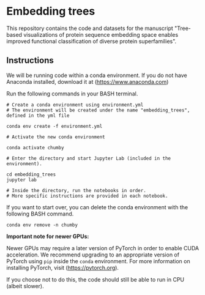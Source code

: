 # Embedding trees

This repository contains the code and datasets for the manuscript "Tree-based visualizations of protein sequence embedding space enables improved functional classification of diverse protein superfamilies".


## Instructions

We will be running code within a conda environment. If you do not have Anaconda installed, download it at (https://www.anaconda.com)

Run the following commands in your BASH terminal.

```
# Create a conda environment using environment.yml
# The environment will be created under the name "embedding_trees", defined in the yml file

conda env create -f environment.yml

# Activate the new conda environment

conda activate chumby

# Enter the directory and start Jupyter Lab (included in the environment).

cd embedding_trees
jupyter lab

# Inside the directory, run the notebooks in order.
# More specific instructions are provided in each notebook.
```

If you want to start over, you can delete the conda environment with the following BASH command.

```
conda env remove -n chumby
```


**Important note for newer GPUs:**

Newer GPUs may require a later version of PyTorch in order to enable CUDA acceleration.
We recommend upgrading to an appropriate version of PyTorch using `pip` inside the `conda` environment.
For more information on installing PyTorch, visit (https://pytorch.org).

If you choose not to do this, the code should still be able to run in CPU (albeit slower).



